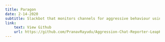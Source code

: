 ```yaml
---
title: Paragon
date: 2-14-2020
subtitle: Slackbot that monitors channels for aggressive behaviour using Natural Language Processing; Uses React.js and Node + MongoDB stack.
link:
    text: View Github
    url: https://github.com/PranavRayudu/Aggression-Chat-Reporter-LeapHacks2020
---
```


